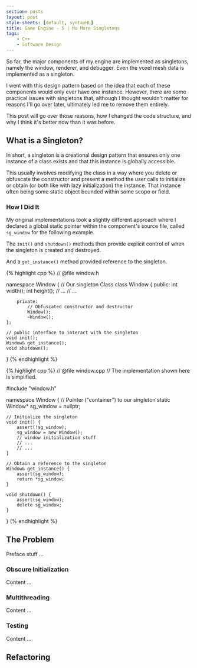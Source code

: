 ```yaml
---
section: posts
layout: post
style-sheets: [default, syntaxHL]
title: Game Engine - 5 | No More Singletons
tags:
    - C++
    - Software Design
---
```


So far, the major components of my engine are implemented as singletons, 
namely the window, renderer, and debugger. Even the voxel mesh data is 
implemented as a singleton.

I went with this design pattern based on the idea that each of these
components would only ever have one instance. However, there are some 
practical issues with singletons that, although I thought wouldn't matter 
for reasons I'll go over later, ultimately led me to remove them entirely.

This post will go over those reasons, how I changed the code structure, and
why I think it's better now than it was before.


## What is a Singleton?

In short, a singleton is a creational design pattern that ensures only one
instance of a class exists and that this instance is globally accessible.

This usually involves modifying the class in a way where you delete or obfuscate 
the constructor and present a method the user calls to initialize or obtain
(or both like with lazy initialization) the instance. That instance often being 
some static object bounded within some scope or field.

### How I Did It

My original implementations took a slightly different approach where I declared 
a global static pointer within the component's source file, called `sg_window`
for the following example.

The `init()` and `shutdown()` methods then provide explicit control of when the 
singleton is created and destroyed.

And a `get_instance()` method provided reference to the singleton.

{% highlight cpp %}
// @file    window.h


namespace Window {
    // Our singleton Class
    class Window {
        public:
            int width();
            int height();
            // ...
            // ...

        private:
            // Obfuscated constructor and destructor
            Window();
            ~Window();
    };

    // public interface to interact with the singleton
    void init();
    Window& get_instance();
    void shutdown();
}
{% endhighlight %}

{% highlight cpp %}
// @file    window.cpp
// The implementation shown here is simplified.

#include "window.h"

namespace Window {
    // Pointer ("container") to our singleton
    static Window* sg_window = nullptr;

    // Initialize the singleton
    void init() {
        assert(!sg_window);
        sg_window = new Window();
        // window initialization stuff
        // ...
        // ...
    }

    // Obtain a reference to the singleton
    Window& get_instance() {
        assert(sg_window);
        return *sg_window;
    }

    void shutdown() {
        assert(sg_window);
        delete sg_window;
    }
}
{% endhighlight %}


## The Problem

Preface stuff ...

### Obscure Initialization

Content ...

### Multithreading

Content ...

### Testing

Content ...


## Refactoring




